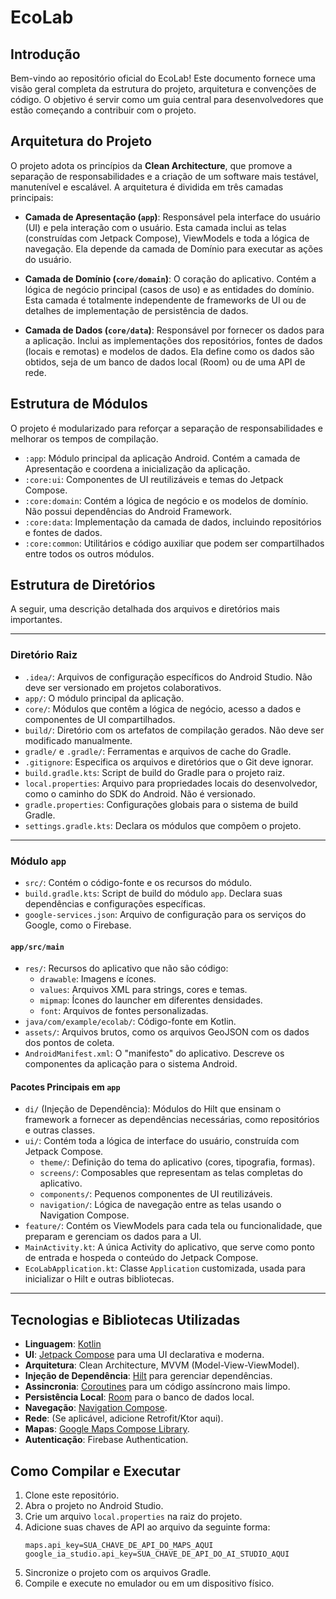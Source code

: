 # EcoLab

## Introdução

Bem-vindo ao repositório oficial do EcoLab! Este documento fornece uma visão geral completa da estrutura do projeto, arquitetura e convenções de código. O objetivo é servir como um guia central para desenvolvedores que estão começando a contribuir com o projeto.

## Arquitetura do Projeto

O projeto adota os princípios da **Clean Architecture**, que promove a separação de responsabilidades e a criação de um software mais testável, manutenível e escalável. A arquitetura é dividida em três camadas principais:

*   **Camada de Apresentação (`app`)**: Responsável pela interface do usuário (UI) e pela interação com o usuário. Esta camada inclui as telas (construídas com Jetpack Compose), ViewModels e toda a lógica de navegação. Ela depende da camada de Domínio para executar as ações do usuário.

*   **Camada de Domínio (`core/domain`)**: O coração do aplicativo. Contém a lógica de negócio principal (casos de uso) e as entidades do domínio. Esta camada é totalmente independente de frameworks de UI ou de detalhes de implementação de persistência de dados.

*   **Camada de Dados (`core/data`)**: Responsável por fornecer os dados para a aplicação. Inclui as implementações dos repositórios, fontes de dados (locais e remotas) e modelos de dados. Ela define como os dados são obtidos, seja de um banco de dados local (Room) ou de uma API de rede.

## Estrutura de Módulos

O projeto é modularizado para reforçar a separação de responsabilidades e melhorar os tempos de compilação.

*   `:app`: Módulo principal da aplicação Android. Contém a camada de Apresentação e coordena a inicialização da aplicação.
*   `:core:ui`: Componentes de UI reutilizáveis e temas do Jetpack Compose.
*   `:core:domain`: Contém a lógica de negócio e os modelos de domínio. Não possui dependências do Android Framework.
*   `:core:data`: Implementação da camada de dados, incluindo repositórios e fontes de dados.
*   `:core:common`: Utilitários e código auxiliar que podem ser compartilhados entre todos os outros módulos.

## Estrutura de Diretórios

A seguir, uma descrição detalhada dos arquivos e diretórios mais importantes.

---

### Diretório Raiz

*   `.idea/`: Arquivos de configuração específicos do Android Studio. Não deve ser versionado em projetos colaborativos.
*   `app/`: O módulo principal da aplicação.
*   `core/`: Módulos que contêm a lógica de negócio, acesso a dados e componentes de UI compartilhados.
*   `build/`: Diretório com os artefatos de compilação gerados. Não deve ser modificado manualmente.
*   `gradle/` e `.gradle/`: Ferramentas e arquivos de cache do Gradle.
*   `.gitignore`: Especifica os arquivos e diretórios que o Git deve ignorar.
*   `build.gradle.kts`: Script de build do Gradle para o projeto raiz.
*   `local.properties`: Arquivo para propriedades locais do desenvolvedor, como o caminho do SDK do Android. Não é versionado.
*   `gradle.properties`: Configurações globais para o sistema de build Gradle.
*   `settings.gradle.kts`: Declara os módulos que compõem o projeto.

---

### Módulo `app`

*   `src/`: Contém o código-fonte e os recursos do módulo.
*   `build.gradle.kts`: Script de build do módulo `app`. Declara suas dependências e configurações específicas.
*   `google-services.json`: Arquivo de configuração para os serviços do Google, como o Firebase.

#### `app/src/main`

*   `res/`: Recursos do aplicativo que não são código:
    *   `drawable`: Imagens e ícones.
    *   `values`: Arquivos XML para strings, cores e temas.
    *   `mipmap`: Ícones do launcher em diferentes densidades.
    *   `font`: Arquivos de fontes personalizadas.
*   `java/com/example/ecolab/`: Código-fonte em Kotlin.
*   `assets/`: Arquivos brutos, como os arquivos GeoJSON com os dados dos pontos de coleta.
*   `AndroidManifest.xml`: O "manifesto" do aplicativo. Descreve os componentes da aplicação para o sistema Android.

#### Pacotes Principais em `app`

*   `di/` (Injeção de Dependência): Módulos do Hilt que ensinam o framework a fornecer as dependências necessárias, como repositórios e outras classes.
*   `ui/`: Contém toda a lógica de interface do usuário, construída com Jetpack Compose.
    *   `theme/`: Definição do tema do aplicativo (cores, tipografia, formas).
    *   `screens/`: Composables que representam as telas completas do aplicativo.
    *   `components/`: Pequenos componentes de UI reutilizáveis.
    *   `navigation/`: Lógica de navegação entre as telas usando o Navigation Compose.
*   `feature/`: Contém os ViewModels para cada tela ou funcionalidade, que preparam e gerenciam os dados para a UI.
*   `MainActivity.kt`: A única Activity do aplicativo, que serve como ponto de entrada e hospeda o conteúdo do Jetpack Compose.
*   `EcoLabApplication.kt`: Classe `Application` customizada, usada para inicializar o Hilt e outras bibliotecas.

---

## Tecnologias e Bibliotecas Utilizadas

*   **Linguagem**: [Kotlin](https://kotlinlang.org/)
*   **UI**: [Jetpack Compose](https://developer.android.com/jetpack/compose) para uma UI declarativa e moderna.
*   **Arquitetura**: Clean Architecture, MVVM (Model-View-ViewModel).
*   **Injeção de Dependência**: [Hilt](https://dagger.dev/hilt/) para gerenciar dependências.
*   **Assincronia**: [Coroutines](https://kotlinlang.org/docs/coroutines-overview.html) para um código assíncrono mais limpo.
*   **Persistência Local**: [Room](https://developer.android.com/jetpack/androidx/releases/room) para o banco de dados local.
*   **Navegação**: [Navigation Compose](https://developer.android.com/jetpack/compose/navigation).
*   **Rede**: (Se aplicável, adicione Retrofit/Ktor aqui).
*   **Mapas**: [Google Maps Compose Library](https://developers.google.com/maps/documentation/android-sdk/maps-compose).
*   **Autenticação**: Firebase Authentication.

## Como Compilar e Executar

1.  Clone este repositório.
2.  Abra o projeto no Android Studio.
3.  Crie um arquivo `local.properties` na raiz do projeto.
4.  Adicione suas chaves de API ao arquivo da seguinte forma:
    ```properties
    maps.api_key=SUA_CHAVE_DE_API_DO_MAPS_AQUI
    google_ia_studio.api_key=SUA_CHAVE_DE_API_DO_AI_STUDIO_AQUI
    ```
5.  Sincronize o projeto com os arquivos Gradle.
6.  Compile e execute no emulador ou em um dispositivo físico.
